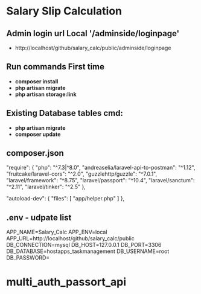 # Salary Slip Calculation
## Admin login url Local   '/adminside/loginpage'
- http://localhost/github/salary_calc/public/adminside/loginpage


## Run commands First time

- **composer install**
- **php artisan migrate**
- **php artisan storage:link**


## Existing Database tables cmd:
- **php artisan migrate**
- **composer update**


##  composer.json  
"require": {
  "php": "^7.3|^8.0",
        "andreaselia/laravel-api-to-postman": "^1.12",
        "fruitcake/laravel-cors": "^2.0",
        "guzzlehttp/guzzle": "^7.0.1",
        "laravel/framework": "^8.75",
        "laravel/passport": "^10.4",
        "laravel/sanctum": "^2.11",
        "laravel/tinker": "^2.5"
},
<br>

"autoload-dev": {
   "files": [
       "app/helper.php"
   ]
},


## .env    - udpate list
APP_NAME=Salary_Calc
APP_ENV=local
APP_URL=http://localhost/github/salary_calc/public
<br>
DB_CONNECTION=mysql
DB_HOST=127.0.0.1
DB_PORT=3306
DB_DATABASE=hostapps_taskmanagement
DB_USERNAME=root
DB_PASSWORD=

# multi_auth_passort_api
